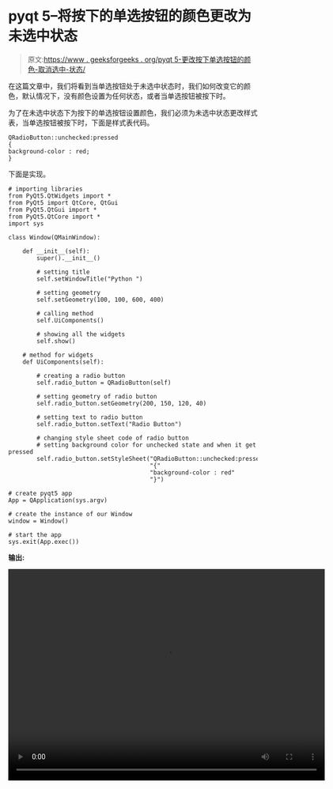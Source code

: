 # pyqt 5–将按下的单选按钮的颜色更改为未选中状态

> 原文:[https://www . geeksforgeeks . org/pyqt 5-更改按下单选按钮的颜色-取消选中-状态/](https://www.geeksforgeeks.org/pyqt5-change-color-of-pressed-radio-button-for-unchecked-state/)

在这篇文章中，我们将看到当单选按钮处于未选中状态时，我们如何改变它的颜色，默认情况下，没有颜色设置为任何状态，或者当单选按钮被按下时。

为了在未选中状态下为按下的单选按钮设置颜色，我们必须为未选中状态更改样式表，当单选按钮被按下时，下面是样式表代码。

```
QRadioButton::unchecked:pressed
{
background-color : red;   
}

```

下面是实现。

```
# importing libraries
from PyQt5.QtWidgets import * 
from PyQt5 import QtCore, QtGui
from PyQt5.QtGui import * 
from PyQt5.QtCore import * 
import sys

class Window(QMainWindow):

    def __init__(self):
        super().__init__()

        # setting title
        self.setWindowTitle("Python ")

        # setting geometry
        self.setGeometry(100, 100, 600, 400)

        # calling method
        self.UiComponents()

        # showing all the widgets
        self.show()

    # method for widgets
    def UiComponents(self):

        # creating a radio button
        self.radio_button = QRadioButton(self)

        # setting geometry of radio button
        self.radio_button.setGeometry(200, 150, 120, 40)

        # setting text to radio button
        self.radio_button.setText("Radio Button")

        # changing style sheet code of radio button
        # setting background color for unchecked state and when it get pressed
        self.radio_button.setStyleSheet("QRadioButton::unchecked:pressed"
                                        "{"
                                        "background-color : red"
                                        "}")

# create pyqt5 app
App = QApplication(sys.argv)

# create the instance of our Window
window = Window()

# start the app
sys.exit(App.exec())
```

**输出:**

<video class="wp-video-shortcode" id="video-394601-1" width="640" height="428" preload="metadata" controls=""><source type="video/mp4" src="https://media.geeksforgeeks.org/wp-content/uploads/20200403005749/Python-03-04-2020-00_57_27.mp4?_=1">[https://media.geeksforgeeks.org/wp-content/uploads/20200403005749/Python-03-04-2020-00_57_27.mp4](https://media.geeksforgeeks.org/wp-content/uploads/20200403005749/Python-03-04-2020-00_57_27.mp4)</video>